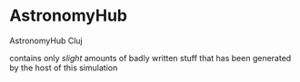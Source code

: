 # AstronomyHub
AstronomyHub Cluj

contains only *slight* amounts of badly written stuff that has been generated by the host of this simulation
